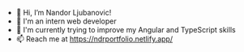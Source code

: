 - 👋 Hi, I’m Nandor Ljubanovic!
- 👀 I'm an intern web developer
- 🌱 I'm currently trying to improve my Angular and TypeScript skills
- 📫 Reach me at https://ndrportfolio.netlify.app/

<!---
ndrLJ/ndrLJ is a ✨ special ✨ repository because its `README.md` (this file) appears on your GitHub profile.
You can click the Preview link to take a look at your changes.
--->
